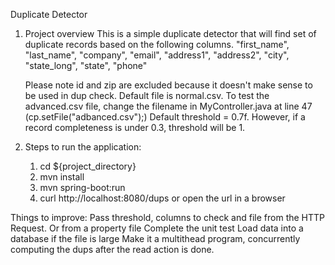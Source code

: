 Duplicate Detector

1. Project overview
	This is a simple duplicate detector that will find set of duplicate records based on the following columns.
	"first_name",
	"last_name", 
	"company",
	"email",
	"address1",
	"address2",
	"city",
	"state_long",
	"state",
	"phone" 

	Please note id and zip are excluded because it doesn't make sense to be used in dup check.
	Default file is normal.csv. To test the advanced.csv file, change the filename in MyController.java at line 47 (cp.setFile("adbanced.csv");)
	Default threshold = 0.7f. However, if a record completeness is under 0.3, threshold will be 1.

2. Steps to run the application:
	1. cd ${project_directory}
	2. mvn install
	3. mvn spring-boot:run
	3. curl http://localhost:8080/dups or open the url in a browser

Things to improve:
Pass threshold, columns to check and file from the HTTP Request. Or from a property file
Complete the unit test
Load data into a database if the file is large
Make it a multithead program, concurrently computing the dups after the read action is done. 